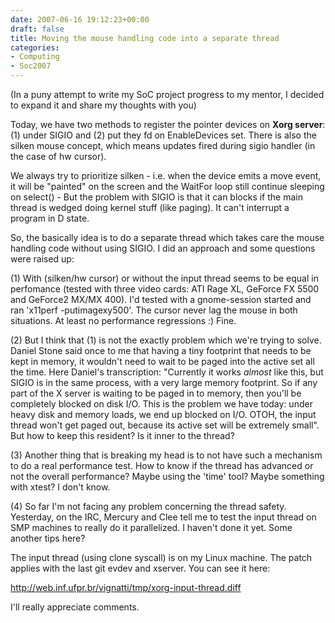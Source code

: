 ```yaml
---
date: 2007-06-16 19:12:23+00:00
draft: false
title: Moving the mouse handling code into a separate thread
categories:
- Computing
- Soc2007
---
```


(In a puny attempt to write my SoC project progress to my mentor, I
decided to expand it and share my thoughts with you)

Today, we have two methods to register the pointer devices on **Xorg
server**: (1) under SIGIO and (2) put they fd on EnableDevices set.
There is also the silken mouse concept, which means updates fired during
sigio handler (in the case of hw cursor).

We always try to prioritize silken - i.e. when the device emits a move
event, it will be "painted" on the screen and the WaitFor loop still
continue sleeping on select() - But the problem with SIGIO is that it
can blocks if the main thread is wedged doing kernel stuff (like
paging). It can't interrupt a program in D state.

So, the basically idea is to do a separate thread which takes care the
mouse handling code without using SIGIO. I did an approach and some
questions were raised up:

(1) With (silken/hw cursor) or without the input thread  seems to be
equal in perfomance (tested with three video cards: ATI Rage XL, GeForce
FX 5500 and GeForce2 MX/MX 400). I'd tested with a gnome-session started
and ran 'x11perf -putimagexy500'. The cursor never lag the mouse in both
situations. At least no performance regressions  :)  Fine.

(2) But I think that (1) is not the exactly problem which we're trying
to solve. Daniel Stone said once to me that having a tiny footprint that
needs to be kept in memory, it wouldn't need to wait to be paged into
the active set all the time. Here Daniel's transcription: "Currently it
works _almost_ like this, but SIGIO is in the same process, with a very
large memory footprint.  So if any part of the X server is waiting to be
paged in to memory, then you'll be completely blocked on disk I/O.  This
is the problem we have today: under heavy disk and memory loads, we end
up blocked on I/O. OTOH, the input thread won't get paged out, because
its active set will be extremely small". But how to keep this resident?
Is it inner to the thread?

(3) Another thing that is breaking my head is to not have such a
mechanism to do a real performance test. How to know if the thread has
advanced or not the overall performance? Maybe using the 'time' tool?
Maybe something with xtest? I don't know.

(4) So far I'm not facing any problem concerning the thread safety.
Yesterday, on the IRC, Mercury and Clee tell me to test the input
thread on SMP machines to really do it parallelized. I haven't done it
yet. Some another tips here?

The input thread (using clone syscall) is on my Linux machine. The patch
applies with the last git evdev and xserver. You can see it here:

http://web.inf.ufpr.br/vignatti/tmp/xorg-input-thread.diff

I'll really appreciate comments.
